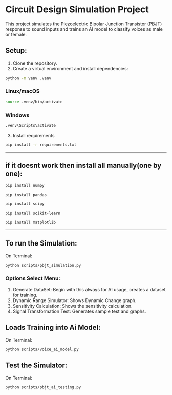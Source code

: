 # Circuit Design Simulation Project

This project simulates the Piezoelectric Bipolar Junction Transistor (PBJT) response to sound inputs and trains an AI model to classify voices as male or female.

## Setup:
1. Clone the repository.
2. Create a virtual environment and install dependencies:

```bash
python -m venv .venv
```

### Linux/macOS 
```bash 
source .venv/bin/activate 
```
### Windows
```bash
.venv\Scripts\activate
```

3. Install requirements

```bash
pip install -r requirements.txt
```

----
## if it doesnt work then install all manually(one by one): 
```bash
pip install numpy
```

```bash
pip install pandas
```

```bash
pip install scipy
```

```bash
pip install scikit-learn
```

```bash
pip install matplotlib
```

---
## To run the Simulation:
On Terminal: 

```bash
python scripts/pbjt_simulation.py
```

### Options Select Menu: 
1. Generate DataSet: Begin with this always for AI usage, creates a dataset for training.
2. Dynamic Range Simulator: Shows Dynamic Change graph.
3. Sensitivity Calculation: Shows the sensitivity calculation.
4. Signal Transformation Test: Generates sample test and graphs. 

## Loads Training into Ai Model: 
On Terminal:

```bash
python scripts/voice_ai_model.py 
```

## Test the Simulator: 
On Terminal:

```bash
python scripts/pbjt_ai_testing.py
```

